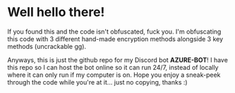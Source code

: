 # Well hello there!
If you found this and the code isn't obfuscated, fuck you.
I'm obfuscating this code with 3 different hand-made encryption methods alongside 3 key methods (uncrackable gg).

Anyways, this is just the github repo for my Discord bot **AZURE-BOT**!
I have this repo so I can host the bot online so it can run 24/7, instead of locally where it can only run if my computer is on.
Hope you enjoy a sneak-peek through the code while you're at it... just no copying, thanks :)
